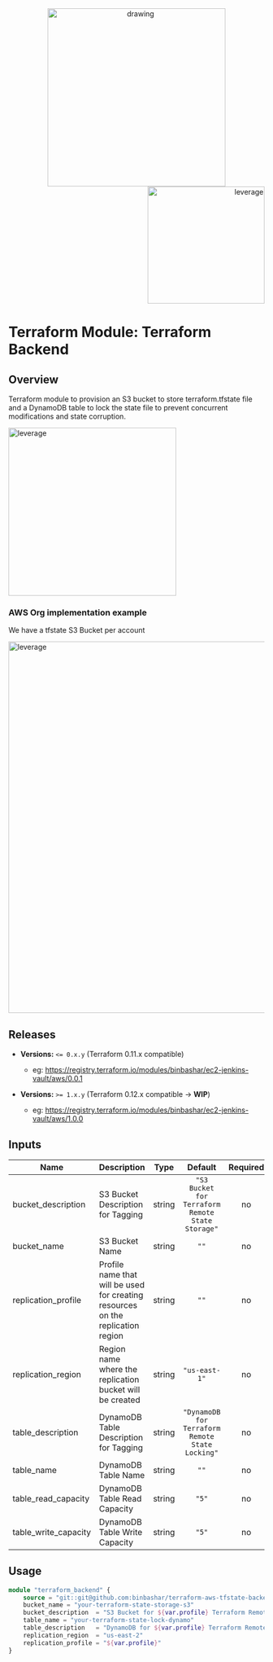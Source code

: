 <div align="center">
    <img src="https://raw.githubusercontent.com/binbashar/terraform-aws-tfstate-backend/0.11/master/figures/binbash.png" alt="drawing" width="350"/>
</div>
<div align="right">
  <img src="https://raw.githubusercontent.com/binbashar/terraform-aws-tfstate-backend/0.11/master/figures/binbash-leverage-terraform.png" alt="leverage" width="230"/>
</div>

# Terraform Module: Terraform Backend
## Overview
Terraform module to provision an S3 bucket to store terraform.tfstate file and a
DynamoDB table to lock the state file to prevent concurrent modifications and state corruption.

<div align="left">
  <img src="https://raw.githubusercontent.com/binbashar/terraform-aws-tfstate-backend/0.11/master/figures/binbash-aws-s3-backend.png" alt="leverage" width="330"/>
</div>

### AWS Org implementation example

We have a tfstate S3 Bucket per account 
<div align="left">
  <img src="https://raw.githubusercontent.com/binbashar/terraform-aws-tfstate-backend/0.11/master/figures/binbash-aws-s3-backend-complete.png" alt="leverage" width="730"/>
</div>

## Releases
- **Versions:** `<= 0.x.y` (Terraform 0.11.x compatible)
    - eg: https://registry.terraform.io/modules/binbashar/ec2-jenkins-vault/aws/0.0.1

- **Versions:** `>= 1.x.y` (Terraform 0.12.x compatible -> **WIP**)
    - eg: https://registry.terraform.io/modules/binbashar/ec2-jenkins-vault/aws/1.0.0

## Inputs

| Name | Description | Type | Default | Required |
|------|-------------|:----:|:-----:|:-----:|
| bucket\_description | S3 Bucket Description for Tagging | string | `"S3 Bucket for Terraform Remote State Storage"` | no |
| bucket\_name | S3 Bucket Name | string | `""` | no |
| replication\_profile | Profile name that will be used for creating resources on the replication region | string | `""` | no |
| replication\_region | Region name where the replication bucket will be created | string | `"us-east-1"` | no |
| table\_description | DynamoDB Table Description for Tagging | string | `"DynamoDB for Terraform Remote State Locking"` | no |
| table\_name | DynamoDB Table Name | string | `""` | no |
| table\_read\_capacity | DynamoDB Table Read Capacity | string | `"5"` | no |
| table\_write\_capacity | DynamoDB Table Write Capacity | string | `"5"` | no |

## Usage

```terraform
module "terraform_backend" {
    source = "git::git@github.com:binbashar/terraform-aws-tfstate-backend.git?ref=v0.0.2"
    bucket_name = "your-terraform-state-storage-s3"
    bucket_description  = "S3 Bucket for ${var.profile} Terraform Remote State Storage"
    table_name = "your-terraform-state-lock-dynamo"
    table_description   = "DynamoDB for ${var.profile} Terraform Remote State Locking"
    replication_region  = "us-east-2"
    replication_profile = "${var.profile}"
}
```